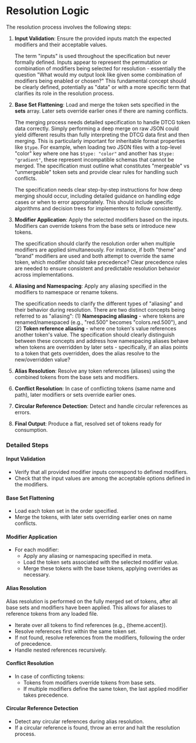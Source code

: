 # Resolution Logic

The resolution process involves the following steps:

1. **Input Validation**: Ensure the provided inputs match the expected modifiers and their acceptable values.

   <aside class="issue">

   The term "inputs" is used throughout the specification but never formally defined. Inputs appear to represent the permutation or combination of modifiers being selected for resolution - essentially the question "What would my output look like given some combination of modifiers being enabled or chosen?" This fundamental concept should be clearly defined, potentially as "data" or with a more specific term that clarifies its role in the resolution process.

   </aside>

2. **Base Set Flattening**: Load and merge the token sets specified in the **sets** array. Later sets override earlier ones if there are naming conflicts.

   <aside class="issue">

   The merging process needs detailed specification to handle DTCG token data correctly. Simply performing a deep merge on raw JSON could yield different results than fully interpreting the DTCG data first and then merging. This is particularly important for inheritable format properties like `$type`. For example, when loading two JSON files with a top-level "color" key where one has `$type: "color"` and another has `$type: "gradient"`, these represent incompatible schemas that cannot be merged. The specification must outline what constitutes "mergeable" vs "unmergeable" token sets and provide clear rules for handling such conflicts.

   </aside>

   <aside class="issue">

   The specification needs clear step-by-step instructions for how deep merging should occur, including detailed guidance on handling edge cases or when to error appropriately. This should include specific algorithms and decision trees for implementers to follow consistently.

   </aside>

3. **Modifier Application**: Apply the selected modifiers based on the inputs. Modifiers can override tokens from the base sets or introduce new tokens.

   <aside class="issue">

   The specification should clarify the resolution order when multiple modifiers are applied simultaneously. For instance, if both "theme" and "brand" modifiers are used and both attempt to override the same token, which modifier should take precedence? Clear precedence rules are needed to ensure consistent and predictable resolution behavior across implementations.

   </aside>

4. **Aliasing and Namespacing**: Apply any aliasing specified in the modifiers to namespace or rename tokens.

   <aside class="issue">

   The specification needs to clarify the different types of "aliasing" and their behavior during resolution. There are two distinct concepts being referred to as "aliasing": (1) **Namespacing aliasing** - where tokens are renamed/namespaced (e.g., "red.500" becomes "colors.red.500"), and (2) **Token reference aliasing** - where one token's value references another token's value. The specification should clearly distinguish between these concepts and address how namespacing aliases behave when tokens are overridden by later sets - specifically, if an alias points to a token that gets overridden, does the alias resolve to the new/overridden value?

   </aside>

5. **Alias Resolution**: Resolve any token references (aliases) using the combined tokens from the base sets and modifiers.

6. **Conflict Resolution**: In case of conflicting tokens (same name and path), later modifiers or sets override earlier ones.

7. **Circular Reference Detection**: Detect and handle circular references as errors.

8. **Final Output**: Produce a flat, resolved set of tokens ready for consumption.

### Detailed Steps

#### Input Validation

- Verify that all provided modifier inputs correspond to defined
  modifiers.
- Check that the input values are among the acceptable options
  defined in the modifiers.

#### Base Set Flattening

- Load each token set in the order specified.
- Merge the tokens, with later sets overriding earlier ones on name conflicts.

#### Modifier Application

- For each modifier:
  - Apply any aliasing or namespacing specified in meta.
  - Load the token sets associated with the selected modifier value.
  - Merge these tokens with the base tokens, applying overrides as necessary.

#### Alias Resolution

<aside class="note">

Alias resolution is performed on the fully merged set of tokens, after all base sets and modifiers have been applied. This allows for aliases to reference tokens from any loaded file.

</aside>

- Iterate over all tokens to find references (e.g., {theme.accent}).
- Resolve references first within the same token set.
- If not found, resolve references from the modifiers, following the order of precedence.
- Handle nested references recursively.

#### Conflict Resolution

- In case of conflicting tokens:
  - Tokens from modifiers override tokens from base sets.
  - If multiple modifiers define the same token, the last applied modifier takes precedence.

#### Circular Reference Detection

- Detect any circular references during alias resolution.
- If a circular reference is found, throw an error and halt the resolution process.
